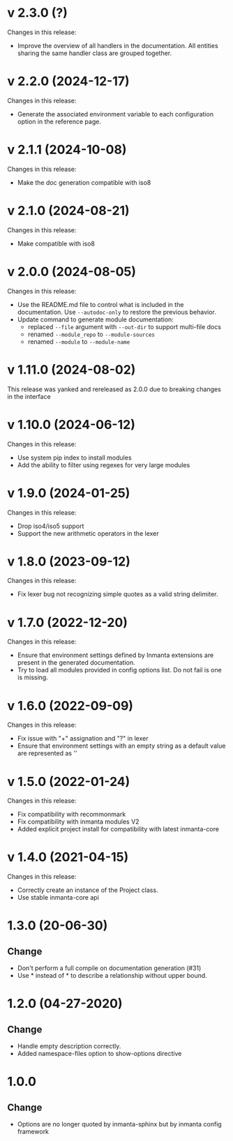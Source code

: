 # v 2.3.0 (?)
Changes in this release:
- Improve the overview of all handlers in the documentation. All entities sharing the same handler class are grouped together.

# v 2.2.0 (2024-12-17)
Changes in this release:
- Generate the associated environment variable to each configuration option in the reference page.

# v 2.1.1 (2024-10-08)
Changes in this release:
- Make the doc generation compatible with iso8

# v 2.1.0 (2024-08-21)
Changes in this release:
- Make compatible with iso8

# v 2.0.0 (2024-08-05)
Changes in this release:
- Use the README.md file to control what is included in the documentation. Use `--autodoc-only` to restore the previous behavior.
- Update command to generate module documentation:
    - replaced `--file` argument with `--out-dir` to support multi-file docs
    - renamed `--module_repo` to `--module-sources`
    - renamed `--module` to `--module-name`

# v 1.11.0 (2024-08-02)
This release was yanked and rereleased as 2.0.0 due to breaking changes in the interface

# v 1.10.0 (2024-06-12)
Changes in this release:
- Use system pip index to install modules
- Add the ability to filter using regexes for very large modules

# v 1.9.0 (2024-01-25)
Changes in this release:
- Drop iso4/iso5 support
- Support the new arithmetic operators in the lexer

# v 1.8.0 (2023-09-12)
Changes in this release:
- Fix lexer bug not recognizing simple quotes as a valid string delimiter.

# v 1.7.0 (2022-12-20)
Changes in this release:
- Ensure that environment settings defined by Inmanta extensions are present in the generated documentation.
- Try to load all modules provided in config options list. Do not fail is one is missing.

# v 1.6.0 (2022-09-09)
Changes in this release:
- Fix issue with "+" assignation and "?" in lexer
- Ensure that environment settings with an empty string as a default value are represented as ''

# v 1.5.0 (2022-01-24)
Changes in this release:
- Fix compatibility with recommonmark
- Fix compatibility with inmanta modules V2
- Added explicit project install for compatibility with latest inmanta-core

# v 1.4.0 (2021-04-15)
Changes in this release:
 - Correctly create an instance of the Project class.
 - Use stable inmanta-core api

# 1.3.0 (20-06-30)

## Change
 - Don't perform a full compile on documentation generation (#31)
 - Use * instead of \* to describe a relationship without upper bound.

# 1.2.0 (04-27-2020)

## Change
 - Handle empty description correctly.
 - Added namespace-files option to show-options directive

# 1.0.0

## Change
 - Options are no longer quoted by inmanta-sphinx but by inmanta config framework
